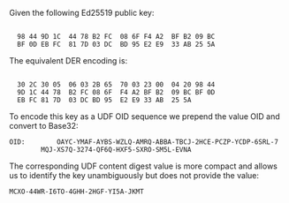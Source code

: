 
Given the following Ed25519 public key:

~~~~

  98 44 9D 1C  44 78 B2 FC  08 6F F4 A2  BF B2 09 BC
  BF 0D EB FC  81 7D 03 DC  BD 95 E2 E9  33 AB 25 5A
~~~~

The equivalent DER encoding is:

~~~~

  30 2C 30 05  06 03 2B 65  70 03 23 00  04 20 98 44
  9D 1C 44 78  B2 FC 08 6F  F4 A2 BF B2  09 BC BF 0D
  EB FC 81 7D  03 DC BD 95  E2 E9 33 AB  25 5A
~~~~

To encode this key as a UDF OID sequence we prepend the value OID
and convert to Base32:

~~~~
OID:        OAYC-YMAF-AYBS-WZLQ-AMRQ-ABBA-TBCJ-2HCE-PCZP-YCDP-6SRL-7
        MQJ-XS7Q-3274-QF6Q-HXF5-SXRO-SM5L-EVNA
~~~~

The corresponding UDF content digest value is more compact and allows us to identify the 
key unambiguously but does not provide the value:

~~~~
MCXO-44WR-I6TO-4GHH-2HGF-YI5A-JKMT
~~~~
